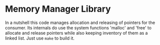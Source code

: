 # Memory Manager Library

In a nutshell this code manages allocation and releasing of pointers for the consumer.
Its internals do use the system functions 'malloc' and 'free' to allocate and release pointers while also keeping inventory of them as a linked list.
Just use `make` to build it.
